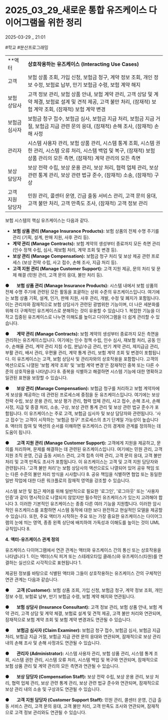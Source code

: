 
# 2025_03_29_새로운 통합 유즈케이스 다이어그램을 위한 정리

2025-03-29 _ 21:01

#학교 #분산프로그래밍

|            |                                                                                                               |
| ---------- | ------------------------------------------------------------------------------------------------------------- |
| **액터       | **상호작용하는 유즈케이스 (Interacting Use Cases)**                                                                      |
| 고객         | 보험 상품 조회, 가입 신청, 보험금 청구, 계약 정보 조회, 개인 정보 수정, 보험료 납부, 만기 보험금 수령, 보험 계약 해지                                      |
| 보험 상담사     | 고객 정보 관리, 보험 상품 안내, 보험 계약 관리, 고객 상담 및 계약 체결, 보험료 설계 및 견적 제공, 고객 불만 처리, (잠재적) 보험 계약 조회, (잠재적) 보험 계약 변경         |
| 보험금 심사자    | 보험금 청구 접수, 보험금 심사, 보험금 지급 처리, 보험금 지급 거절, 보험금 지급 관련 문의 응대, (잠재적) 손해 조사, (잠재적) 손해 사정                            |
| 관리자        | 시스템 사용자 관리, 보험 상품 관리, 시스템 통계 조회, 시스템 권한 관리, 시스템 오류 처리, 시스템 백업 및 복구, (잠재적) 보험 상품 관리의 모든 측면, (잠재적) 계약 관리의 모든 측면 |
| 보상 담당자     | 보상 전략 수립, 보상 운용 관리, 보상 처리, 협력 업체 관리, 보상 관련 통계 관리, 보상 관련 법규 준수, (잠재적) 소송, (잠재적) 구상                             |
| 고객 지원 담당자  | 민원 관리, 콜센터 운영, 긴급 출동 서비스 관리, 고객 문의 응대, 고객 불만 처리, 고객 만족도 조사, (잠재적) 고객 정보 관리                                    |

보험 시스템의 핵심 유즈케이스는 다음과 같다.

- **보험 상품 관리 (Manage Insurance Products):** 보험 상품의 전체 수명 주기를 관리 (기획, 설계, 판매 지원, 사후 관리 등).
- **계약 관리 (Manage Contracts):** 보험 계약의 생성부터 종료까지 모든 측면 관리 (인수 정책 수립, 심사, 재보험 처리, 계약 조회 및 변경 등).
- **보상 관리 (Manage Compensation):** 보험금 청구 처리 및 보상 제공 관련 프로세스 (보상 전략 수립, 사고 접수, 손해 조사, 지급 처리 등).
- **고객 지원 관리 (Manage Customer Support):** 고객 지원 제공, 문의 처리 및 문제 해결 (민원 관리, 고객 문의 응대, 불만 처리 등).


●      **보험 상품 관리 (Manage Insurance Products):** 시스템 내에서 보험 상품의 전체 수명 주기에 관련된 모든 활동을 포괄하는 상위 수준의 유즈케이스입니다. 여기에는 보험 상품 기획, 설계, 인가, 판매 지원, 사후 관리, 개발, 수정 및 폐지가 포함됩니다. 이는 관리자와 잠재적으로 보험 상담사가 관련된 광범위한 기능이며, 더 나은 세분화를 위해 더 구체적인 유즈케이스로 분해하는 것이 유용할 수 있습니다 1. 복잡한 기능을 더 작고 집중된 유즈케이스로 나누면 이해도를 높이고 다이어그램을 더 쉽게 관리할 수 있습니다.

●      **계약 관리 (Manage Contracts):** 보험 계약의 생성부터 종료까지 모든 측면을 관리하는 유즈케이스입니다. 여기에는 인수 정책 수립, 인수 심사, 재보험 처리, 공동 인수, 손해율 관리, 계약 관리 지침 수립, 분납/수금 관리, 만기 계약 관리, 제지급금 관리, 부활 관리, 배서 관리, 우편물 관리, 계약 통계 관리, 보험 계약 조회 및 변경이 포함됩니다. 이 유즈케이스는 고객, 보험 상담사 및 관리자와의 상호작용을 포함합니다. 고객의 액션으로도 나열된 '보험 계약 조회' 및 '보험 계약 변경'은 잠재적인 중복 또는 다른 수준의 상호작용을 나타냅니다 8. 중복을 식별하고 해결하면 시스템 기능에 대한 명확하고 일관된 표현을 보장할 수 있습니다.

●      **보상 관리 (Manage Compensation):** 보험금 청구를 처리하고 보험 계약자에게 보상을 제공하는 데 관련된 프로세스에 중점을 둔 유즈케이스입니다. 여기에는 보상 전략 수립, 보상 운용 관리, 보상 평가 관리, 협력 업체 관리, 사고 접수, 손해 조사, 손해 사정, 지급 및 종결 처리, 소송, 구상, 보상 관련 통계 관리 및 보상 관련 법규 준수가 포함됩니다. 이 유즈케이스는 주로 고객, 보험금 심사자 및 보상 담당자와 관련됩니다. '사고 접수'는 고객이 시작하는 '보험금 청구' 프로세스의 초기 단계일 가능성이 높습니다 8. 액터의 참여 및 액션의 순서를 이해하면 유즈케이스 간의 경계와 관계를 정의하는 데 도움이 됩니다.

●      **고객 지원 관리 (Manage Customer Support):** 고객에게 지원을 제공하고, 문의를 처리하며, 문제를 해결하는 데 관련된 유즈케이스입니다. 여기에는 민원 관리, 고객 지원 조직 운영, 긴급 출동 서비스 관리, 고객 접촉 이력 관리, 고객 문의 응대, 고객 불만 처리 및 고객 만족도 조사가 포함됩니다. 이 유즈케이스는 고객 및 고객 지원 담당자와 관련됩니다. '고객 불만 처리'는 보험 상담사의 액션으로도 나열되어 있어 공유 책임 또는 다른 수준의 불만 처리 방식을 시사합니다 8. 공유 책임을 식별하면 협업 또는 동일한 일반 작업에 대한 다른 워크플로의 잠재적 영역을 강조할 수 있습니다.

시스템 보안 및 접근 제어를 위해 일반적으로 필요한 '로그인', '로그아웃' 또는 '사용자 인증'과 같이 명시적으로 나열되지 않았지만 필수적인 유즈케이스가 있는지 고려해야 합니다 3. 이러한 기본적인 유즈케이스는 종종 다른 여러 기능을 지원합니다. 이러한 암시적인 유즈케이스를 포함하면 시스템 동작에 대한 보다 완전하고 현실적인 모델을 제공할 수 있습니다. 또한, 주요 액터가 시작하는 주요 또는 가장 중요한 유즈케이스는 다이어그램의 눈에 띄는 영역, 종종 왼쪽 상단에 배치하여 가독성과 이해도를 높이는 것이 UML 규칙입니다 8.

**4.** **액터-유즈케이스 관계 정의**

유즈케이스 다이어그램에서 연관 관계는 액터와 유즈케이스 간의 통신 또는 상호작용을 나타냅니다 1. 이는 액터(스틱 피겨 또는 스테레오타입 클래스)와 유즈케이스(타원)를 연결하는 실선으로 시각적으로 표현됩니다 1.

제공된 정보를 바탕으로 식별된 액터와 그들이 상호작용하는 유즈케이스 간의 구체적인 연관 관계는 다음과 같습니다.

●      **고객 (Customer):** 보험 상품 조회, 가입 신청, 보험금 청구, 계약 정보 조회, 개인 정보 수정, 보험료 납부, 만기 보험금 수령, 보험 계약 해지와 연관됩니다.

●      **보험 상담사 (Insurance Consultant):** 고객 정보 관리, 보험 상품 안내, 보험 계약 관리, 고객 상담 및 계약 체결, 보험료 설계 및 견적 제공, 고객 불만 처리와 연관되며, 잠재적으로 보험 계약 조회 및 보험 계약 변경과도 연관될 수 있습니다.

●      **보험금 심사자 (Claim Examiner):** 보험금 청구 접수, 보험금 심사, 보험금 지급 처리, 보험금 지급 거절, 보험금 지급 관련 문의 응대와 연관되며, 잠재적으로 보상 관리 내의 손해 조사 및 손해 사정과도 연관될 수 있습니다.

●      **관리자 (Administrator):** 시스템 사용자 관리, 보험 상품 관리, 시스템 통계 조회, 시스템 권한 관리, 시스템 오류 처리, 시스템 백업 및 복구와 연관되며, 잠재적으로 보험 상품 관리 및 계약 관리의 모든 측면과 연관될 수 있습니다.

●      **보상 담당자 (Compensation Staff):** 보상 전략 수립, 보상 운용 관리, 보상 처리, 협력 업체 관리, 보상 관련 통계 관리, 보상 관련 법규 준수와 연관되며, 잠재적으로 보상 관리 내의 소송 및 구상과도 연관될 수 있습니다.

●      **고객 지원 담당자 (Customer Support Staff):** 민원 관리, 콜센터 운영, 긴급 출동 서비스 관리, 고객 문의 응대, 고객 불만 처리, 고객 만족도 조사와 연관되며, 잠재적으로 고객 정보 관리와도 연관될 수 있습니다.